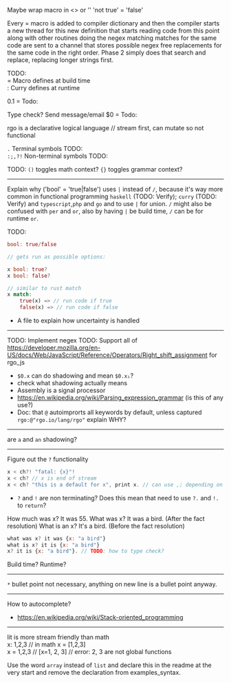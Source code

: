 Maybe wrap macro in <> or ''
'not true' = 'false'

Every = macro is added to compiler dictionary and then the compiler starts a new thread for this new definition that starts reading code from this point along with other routines doing the negex matching
matches for the same code are sent to a channel that stores possible negex free replacements for the same code in the right order.
Phase 2 simply does that search and replace, replacing longer strings first.

TODO:  
= Macro defines at build time  
: Curry defines at runtime  

$0.$1 = Todo:  

Type check?  Send message/email $0 = Todo:  

  
rgo is a declarative logical language // stream first, can mutate so not functional



`.`  Terminal symbols TODO:  
`:;,?!` Non-terminal symbols  TODO:  

TODO: `()` toggles math context? `{}` toggles grammar context?


---

Explain why ('bool' = 'true|false') uses `|` instead of `/`, because it's way more common in functional programming `haskell` (TODO: Verify); `curry` (TODO: Verify) and `typescript`,`php` and `go` and to use `|` for union. `/` might also be confused with `per` and `or`, also by having `|` be build time, `/` can be for runtime `or`.

TODO:
```rust
bool: true/false

// gets run as possible options:

x bool: true?
x bool: false?

// similar to rust match
x match: 
    true(x) => // run code if true
    false(x) => // run code if false
```
* A file to explain how uncertainty is handled
  
---


TODO: Implement negex
TODO: Support all of https://developer.mozilla.org/en-US/docs/Web/JavaScript/Reference/Operators/Right_shift_assignment for rgo_js



* `$0.x` can do shadowing and mean `$0.x₁`?
* check what shadowing actually means
* Assembly is a signal processor
* https://en.wikipedia.org/wiki/Parsing_expression_grammar (is this of any use?)
* Doc: that `@` autoimprorts all keywords by default, unless captured `rgo:@"rgo.io/lang/rgo"` explain WHY?


---

are `a` and `an` shadowing?

---

Figure out the `?` functionality
```rust
x < ch?! "fatal: {x}"!
x < ch? // x is end of stream 
x < ch? "this is a default for x", print x. // can use ,; depending on context x < ch? default for x. // Return
```
* `?` and `!` are non terminating? Does this mean that need to use `?.` and `!.` to `return`?

How much was x? It was 55. What was x? It was a bird. (After the fact resolution) What is an x? It's a bird. (Before the fact resolution)

```js
what was x? it was {x: "a bird"}
what is x? it is {x: "a bird"}
x? it is {x: "a bird"}. // TODO: how to type check?
```

Build time? Runtime?

---

`*` bullet point not necessary, anything on new line is a bullet point anyway.


---

How to autocomplete?


* https://en.wikipedia.org/wiki/Stack-oriented_programming


---

lit is more stream friendly than math  
x: 1,2,3 // in math x = [1,2,3]  
x = 1,2,3 // [x=1, 2, 3] // error: 2, 3 are not global functions 



Use the word `array` instead of `list` and declare this in the readme at the very start and remove the declaration from examples_syntax.

